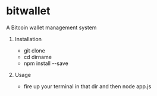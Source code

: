 # bitwallet
A Bitcoin wallet management system


1. Installation
   
   * git clone 
   * cd dirname
   * npm install --save

2. Usage
  
   * fire up your terminal in that dir and then node app.js
